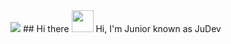 <img src="https://i.imgur.com/DdOMJMl.png">
## Hi there <img src="https://media.giphy.com/media/hvRJCLFzcasrR4ia7z/giphy.gif" width="35"> Hi, I'm Junior known as JuDev

<!--
**judev-jbg/judev-jbg** is a ✨ _special_ ✨ repository because its `README.md` (this file) appears on your GitHub profile.

Here are some ideas to get you started:

- 🔭 I’m currently working on ...
- 🌱 I’m currently learning ...
- 👯 I’m looking to collaborate on ...
- 🤔 I’m looking for help with ...
- 💬 Ask me about ...
- 📫 How to reach me: ...
- 😄 Pronouns: ...
- ⚡ Fun fact: ...
-->
